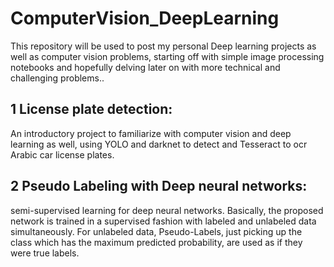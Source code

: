 # ComputerVision_DeepLearning

This repository will be used to post my personal Deep learning projects as well as computer vision problems, starting off with simple image processing notebooks and hopefully delving later on with more technical and challenging problems..
## 1 License plate detection:

An introductory project to familiarize with computer vision and deep learning as well, using YOLO and darknet to detect and Tesseract to ocr Arabic car license plates.

## 2 Pseudo Labeling with Deep neural networks: 
semi-supervised learning for deep neural networks. Basically, the proposed network is trained in a supervised fashion with labeled
and unlabeled data simultaneously. For unlabeled data, Pseudo-Labels, just picking up the class which has the maximum predicted probability, 
are used as if they were true labels.
